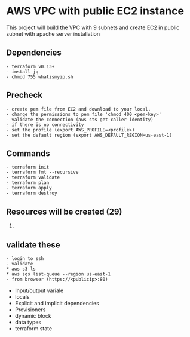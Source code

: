 # AWS VPC with public EC2 instance

This project will build the VPC with 9 subnets and create EC2 in public subnet with apache server installation

## Dependencies

```
- terraform v0.13+
- install jq
- chmod 755 whatismyip.sh
```

## Precheck

```
- create pem file from EC2 and download to your local.
- change the permissions to pem file 'chmod 400 <pem-key>'
- validate the connection (aws sts get-caller-identity)
- if there is no connectivity
- set the profile (export AWS_PROFILE=<profile>)
- set the default region (export AWS_DEFAULT_REGION=us-east-1)

```

## Commands

```
- terraform init
- terraform fmt --recursive
- terraform validate
- terraform plan
- terraform apply
- terraform destroy
```

## Resources will be created (29)

1.

## validate these

```
- login to ssh
- validate
* aws s3 ls
* aws sqs list-queue --region us-east-1
- from browser (https://<publicip>:80)
```

- Input/output variale
- locals
- Explicit and implicit dependencies
- Provisioners
- dynamic block
- data types
- terraform state
